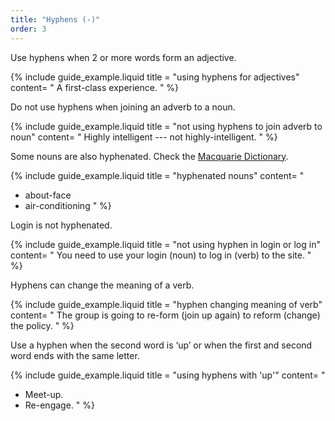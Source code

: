 ```yaml
---
title: "Hyphens (-)"
order: 3
---
```


Use hyphens when 2 or more words form an adjective.

{% include guide_example.liquid
  title = "using hyphens for adjectives"
  content= "
A first-class experience.
"
%}

Do not use hyphens when joining an adverb to a noun.

{% include guide_example.liquid
  title = "not using hyphens to join adverb to noun"
  content= "
Highly intelligent --- not highly-intelligent.
"
%}

Some nouns are also hyphenated. Check the [Macquarie Dictionary](https://www.macquariedictionary.com.au/).

{% include guide_example.liquid
  title = "hyphenated nouns"
  content= "
- about-face
- air-conditioning
"
%}

Login is not hyphenated.

{% include guide_example.liquid
  title = "not using hyphen in login or log in"
  content= "
You need to use your login (noun) to log in (verb) to the site.
"
%}

Hyphens can change the meaning of a verb.

{% include guide_example.liquid
  title = "hyphen changing meaning of verb"
  content= "
The group is going to re-form (join up again) to reform (change) the policy.
"
%}

Use a hyphen when the second word is ‘up’  or when the first and second word ends with the same letter.

{% include guide_example.liquid
  title = "using hyphens with 'up'"
  content= "
- Meet-up.
- Re-engage.
"
%}
